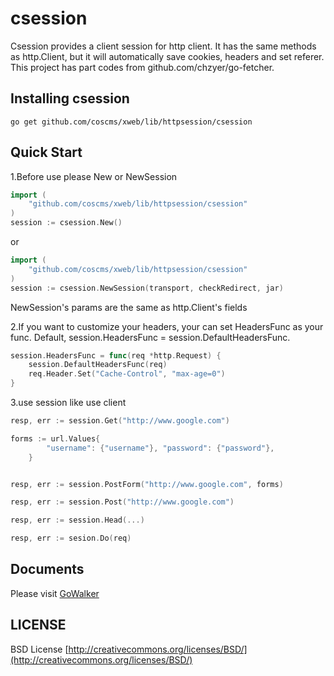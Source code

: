 # csession


Csession provides a client session for http client. It has the same methods as http.Client, but it will automatically save cookies, headers and set referer. This project has part codes from github.com/chzyer/go-fetcher.


## Installing csession

	go get github.com/coscms/xweb/lib/httpsession/csession

## Quick Start

1.Before use please New or NewSession
 
```Go
import (
	"github.com/coscms/xweb/lib/httpsession/csession"
)
session := csession.New()
```

or

```Go
import (
	"github.com/coscms/xweb/lib/httpsession/csession"
)
session := csession.NewSession(transport, checkRedirect, jar)
```
NewSession's params are the same as http.Client's fields

2.If you want to customize your headers, your can set HeadersFunc as your func. Default, session.HeadersFunc = session.DefaultHeadersFunc.

```Go
session.HeadersFunc = func(req *http.Request) {
	session.DefaultHeadersFunc(req)
	req.Header.Set("Cache-Control", "max-age=0")
}
```

3.use session like use client

```Go
resp, err := session.Get("http://www.google.com")

forms := url.Values{
		"username": {"username"}, "password": {"password"},
	}


resp, err := session.PostForm("http://www.google.com", forms)

resp, err := session.Post("http://www.google.com")

resp, err := session.Head(...)

resp, err := sesion.Do(req)

```

## Documents 

Please visit [GoWalker](http://gowalker.org/github.com/coscms/xweb/lib/httpsession/csession)


## LICENSE

 BSD License
 [http://creativecommons.org/licenses/BSD/](http://creativecommons.org/licenses/BSD/)
